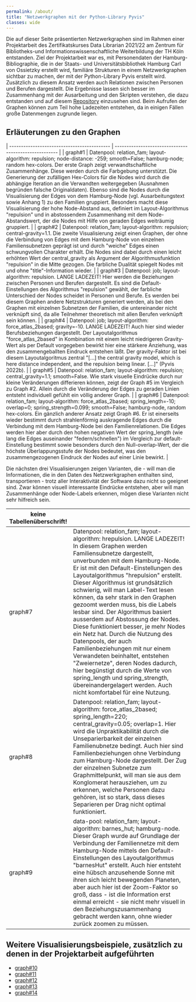 ```yaml
---
permalink: /about/
title: "Netzwerkgraphen mit der Python-Library Pyvis"
classes: wide
---
```


Die auf dieser Seite präsentierten Netzwerkgraphen sind im Rahmen einer Projektarbeit des Zertifikatskurses Data Librarian 2021/22 am Zentrum für Bibliotheks-und Informationswissenschaftliche Weiterbildung der TH Köln entstanden. Ziel der Projektarbeit war es, mit Personendaten der Hamburg-Bibliographie, die in der Staats- und Universitätsbibliothek Hamburg Carl von Ossietzky erstellt wird, familiäre Strukturen in einem Netzwerkgraphen sichtbar zu machen, der mit der Python-Library Pyvis erstellt wird. Zusätzlich zu diesem Ansatz werden auch Relationen zwischen Personen und Berufen dargestellt. Die Ergebnisse lassen sich besser im Zusammenhang mit der Ausarbeitung und den Skripten verstehen, die dazu entstanden und auf diesem [Repository](https://github.com/schumahe/hhbib_networkGraph) einzusehen sind. Beim Aufrufen der Graphen können zum Teil hohe Ladezeiten entstehen, da in einigen Fällen große Datenmengen zugrunde liegen.

## Erläuterungen zu den Graphen

| ------------------------------------------- | ----------------------------------------------------- |
| graph#1 | Datenpool: relation_fam; layout-algorithm: repulsion; node-distance: -259; smooth=False; hamburg-node; random hex-colors. Der erste Graph zeigt verwandtschaftliche Zusammenhänge. Diese werden durch die Farbgebung unterstützt. Die Generierung der zufälligen Hex-Colors für die Nodes wird durch die abhängige Iteration an die Verwandten weitergegeben (Ausnahmen begründen falsche Originaldaten). Ebenso sind die Nodes durch die Visualisierung der Edges von dem Hamburg-Node (vgl. Ausarbeitungstext sowie Anhang 1) zu den Familien gruppiert. Besonders macht diese Visualisierung der hohe Node-Abstand aus, definiert im Layout-Algorithmus "repulsion" und in abstossendem Zusammenhang mit dem Node-Abstandswert, der die Nodes mit Hilfe von geraden Edges weiträumig gruppiert. |
| graph#2 | Datenpool: relation_fam; layout-algorithm: repulsion; central-gravity=1.1. Die zweite Visualisierung zeigt einen Graphen, der ohne die Verbindung von Edges mit dem Hamburg-Node von einzelnen Familiensubnetzen geprägt ist und durch "weiche" Edges einen schwungvollen Charakter erhält. Die Nodes sind dabei durch einen leicht erhöhten Wert der central_gravity als Argument der Algorithmusfunktion "repulsion" in die Mitte gezogen. Die farbliche Dualität spiegelt Nodes mit und ohne "title"-Information wieder. |
| graph#3 | Datenpool: job; layout-algorithm: repulsion. LANGE LADEZEIT! Hier werden die Beziehungen zwischen Personen und Berufen dargestellt. Es sind die Default-Einstellungen des Algorithmus "repulsion" gewählt, der farbliche Unterschied der Nodes scheidet in Personen und Berufe. Es werden bei diesem Graphen andere Netzstrukturen generiert werden, als bei den Graphen mit einzelnen Subnetzen der Familien, die untereinander nicht verknüpft sind, da alle Teilnehmer theoretisch mit allen Berufen verknüpft sein können. |
| graph#4 | Datenpool: job; layout-algorithm: force_atlas_2based; gravity=-10. LANGE LADEZEIT! Auch hier sind wieder Berufsbeziehungen dargestellt. Der Layoutalgorithmus "force_atlas_2based" in Kombination mit einem leicht niedrigeren Gravity-Wert als per Default vorgegeben bewirkt hier eine stärkere Anziehung, was den zusammengeballten Eindruck entstehen läßt. Der gravity-Faktor ist bei diesem Layoutalgoritmus zentral "[...] the central gravity model, which is here distance independent, and the repulsion being linear. [...]" (Pyvis 2022b). |
| graph#5 | Datenpool: relation_fam; layout-algorithm: repulsion; central_gravity=1.1; smooth=False. Wie stark visuelle Eindrücke durch nur kleine Veränderungen differieren können, zeigt der Graph #5 im Vergleich zu Graph #2. Allein durch die Veränderung der Edges zu geraden Linien entsteht individuell gefühlt ein völlig anderer Graph. |
| graph#6 | Datenpool: relation_fam; layout-algorithm: force_atlas_2based; spring_length=-10; overlap=0; spring_strength=0.099; smooth=False; hamburg-node, random hex-colors. Ein gänzlich anderer Ansatz zeigt Graph #6. Er ist einerseits wieder bestimmt durch strahlenförmig auskragende Edges durch die Verbindung mit dem Hamburg-Node bei den Familienrelationen. Die Edges werden hier aber durch den hohen negativen Wert der spring_length (wie lang die Edges auseinander "federn/schnellen") im Vergleich zur default-Einstellung bestimmt sowie besonders durch den Null-overlap-Wert, der die höchste Überlappungsstufe der Nodes bedeutet, was den zusammengezogenen Eindruck der Nodes auf einer Linie bewirkt. |

Die nächsten drei Visualisierungen zeigen Varianten, die - will man die Informationen, die in den Daten des Netzwerkgraphen enthalten sind, transportieren - trotz aller Interaktivität der Software dazu nicht so geeignet sind. Zwar können visuell interessante Eindrücke entstehen, aber will man Zusammenhänge oder Node-Labels erkennen, mögen diese Varianten nicht sehr hilfreich sein.

| keine Tabellenüberschrift!                                    |                                            |
| ------------------------------------------- | ----------------------------------------------------- |
| graph#7 | Datenpool: relation_fam; layout-algorithm: hrepulsion. LANGE LADEZEIT! In diesem Graphen werden Familiensubnetze dargestellt, unverbunden mit dem Hamburg-Node. Er ist mit den Default-Einstellungen des Layoutalgorithmus "hrepulsion" erstellt. Dieser Algorithmus ist grundsätzlich schwierig, will man Label-Text lesen können, da sehr stark in den Graphen gezoomt werden muss, bis die Labels lesbar sind. Der Algorithmus basiert ausserdem auf Abstossung der Nodes. Diese funktioniert besser, je mehr Nodes ein Netz hat. Durch die Nutzung des Datenpools, der auch Familienbeziehungen mit nur einem Verwandeten beinhaltet, entstehen "Zweiernetze", deren Nodes dadurch, hier begünstigt durch die Werte von spring_length und spring_strength, übereinandergelagert werden. Auch nicht komfortabel für eine Nutzung. |
| graph#8 | Datenpool: relation_fam; layout-algorithm: force_atlas_2based; spring_length=220; central_gravity=0.05; overlap=1. Hier wird die Unpraktikabilität durch die Unseparierbarkeit der einzelnen Familienubnetze bedingt. Auch hier sind Familienbeziehungen ohne Verbindung zum Hamburg-Node dargestellt. Der Zug der einzelnen Subnetze zum Graphmittelpunkt, will man sie aus dem Konglomerat herausziehen, um zu erkennen, welche Personen dazu gehören, ist so stark, dass dieses Separieren per Drag nicht optimal funktioniert. |
| graph#9 | data-pool: relation_fam; layout-algorithm: barnes_hut; hamburg-node. Dieser Graph wurde auf Grundlage der Verbindung der Familiennetze mit dem Hamburg-Node mittels den Default-Einstellungen des Layoutalgorithmus "barnesHut" erstellt. Auch hier entsteht eine hübsch anzusehende Sonne mit ihren sich leicht bewegenden Planeten, aber auch hier ist der Zoom-Faktor so groß, dass - ist die Information erst einmal erreicht - sie nicht mehr visuell in den Beziehungszusammenhang gebracht werden kann, ohne wieder zurück zoomen zu müssen. |

## Weitere Visualisierungsbeispiele, zusätzlich zu denen in der Projektarbeit aufgeführten

- [graph#10](https://jekyllrb.com/)
- [graph#11]()
- [graph#12](/)
- [graph#13](/)
- [graph#14](/)


